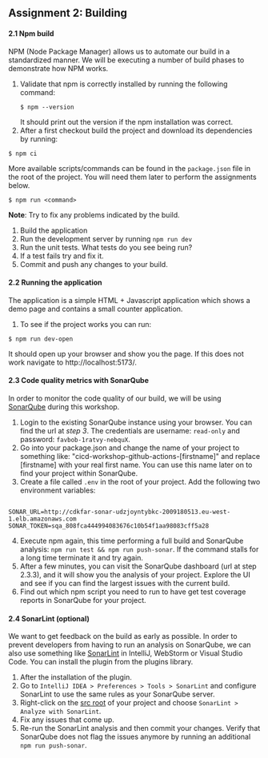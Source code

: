 ## Assignment 2: Building

#### 2.1 Npm build

NPM (Node Package Manager) allows us to automate our build in a standardized manner. 
We will be executing a number of build phases to demonstrate how NPM works.

1. Validate that npm is correctly installed by running the following command:
    ```
    $ npm --version
    ```
    It should print out the version if the npm installation was correct.
2. After a first checkout build the project and download its dependencies by running:
```
$ npm ci 
```

More available scripts/commands can be found in the `package.json` file in the root of the project. 
You will need them later to perform the assignments below.

```
$ npm run <command>
```

**Note**: Try to fix any problems indicated by the build.

1.  Build the application
2.  Run the development server by running `npm run dev`
3.  Run the unit tests. What tests do you see being run?
4.  If a test fails try and fix it.
5.  Commit and push any changes to your build.

 
#### 2.2 Running the application

The application is a simple HTML + Javascript application which shows a demo page and contains a small counter application.

1. To see if the project works you can run:

```
$ npm run dev-open
```

It should open up your browser and show you the page. If this does not work navigate to http://localhost:5173/.


#### 2.3 Code quality metrics with SonarQube

In order to monitor the code quality of our build, we will be using [SonarQube](https://www.sonarqube.org) during this workshop. 

1.  Login to the existing SonarQube instance using your browser. You can find the url at *step 3*. The credentials are username: `read-only` and password: `favbob-1ratvy-nebquX`.
2.  Go into your package.json and change the name of your project to something like: "cicd-workshop-github-actions-[firstname]" and replace [firstname] with your real first name. You can use this name later on to find your project within SonarQube.
3.  Create a file called `.env` in the root of your project. Add the following two environment variables:
    
```

SONAR_URL=http://cdkfar-sonar-udzjoyntybkc-2009180513.eu-west-1.elb.amazonaws.com
SONAR_TOKEN=sqa_808fca444994083676c10b54f1aa98083cff5a28

```

4.  Execute npm again, this time performing a full build and SonarQube analysis: `npm run test && npm run push-sonar`. If the command stalls for a long time terminate it and try again.
5.  After a few minutes, you can visit the SonarQube dashboard (url at step 2.3.3), and it will show you the analysis of your project.
    Explore the UI and see if you can find the largest issues with the current build.
6.  Find out which npm script you need to run to have get test coverage reports in SonarQube for your project.

#### 2.4 SonarLint (optional)

We want to get feedback on the build as early as possible. In order to prevent developers from having to run an analysis on SonarQube, we can also use something like [SonarLint](https://plugins.jetbrains.com/plugin/7973-sonarlint) in IntelliJ, WebStorm or Visual Studio Code. You can install the plugin from the plugins library. 

1.  After the installation of the plugin.
2.  Go to `IntelliJ IDEA > Preferences > Tools > SonarLint` and configure SonarLint to use the same rules as your SonarQube server.
2.  Right-click on the [src root](/src) of your project and choose `SonarLint > Analyze with SonarLint`.
3.  Fix any issues that come up.
4.  Re-run the SonarLint analysis and then commit your changes.
    Verify that SonarQube does not flag the issues anymore by running an additional `npm run push-sonar`.
